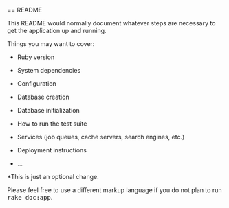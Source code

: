 == README

This README would normally document whatever steps are necessary to get the
application up and running.

Things you may want to cover:

* Ruby version

* System dependencies

* Configuration

* Database creation

* Database initialization

* How to run the test suite

* Services (job queues, cache servers, search engines, etc.)

* Deployment instructions

* ...

*This is just an optional change.


Please feel free to use a different markup language if you do not plan to run
<tt>rake doc:app</tt>.

